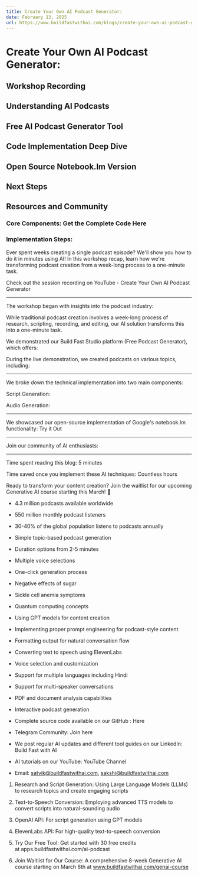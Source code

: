 ```yaml
---
title: Create Your Own AI Podcast Generator:
date: February 13, 2025
url: https://www.buildfastwithai.com/blogs/create-your-own-ai-podcast-generator
---
```


# Create Your Own AI Podcast Generator:

## Workshop Recording

## Understanding AI Podcasts

## Free AI Podcast Generator Tool

## Code Implementation Deep Dive

## Open Source Notebook.lm Version

## Next Steps

## Resources and Community

### Core Components: Get the Complete Code Here

### Implementation Steps:

Ever spent weeks creating a single podcast episode? We'll show you how to do it in minutes using AI! In this workshop recap, learn how we're transforming podcast creation from a week-long process to a one-minute task.

Check out the session recording on YouTube - Create Your Own AI Podcast Generator

--------------------------------------------------------------------------

The workshop began with insights into the podcast industry:

While traditional podcast creation involves a week-long process of research, scripting, recording, and editing, our AI solution transforms this into a one-minute task.

We demonstrated our Build Fast Studio platform (Free Podcast Generator), which offers:

During the live demonstration, we created podcasts on various topics, including:

--------------------------------------------------------------------------

We broke down the technical implementation into two main components:

Script Generation:

Audio Generation:

--------------------------------------------------------------------------

We showcased our open-source implementation of Google's notebook.lm functionality: Try it Out

--------------------------------------------------------------------------

Join our community of AI enthusiasts:

--------------------------------------------------------------------------

Time spent reading this blog: 5 minutes

Time saved once you implement these AI techniques: Countless hours

Ready to transform your content creation? Join the waitlist for our upcoming Generative AI course  starting this March! 🚀

* 4.3 million podcasts available worldwide
* 550 million monthly podcast listeners
* 30-40% of the global population listens to podcasts annually

* Simple topic-based podcast generation
* Duration options from 2-5 minutes
* Multiple voice selections
* One-click generation process

* Negative effects of sugar
* Sickle cell anemia symptoms
* Quantum computing concepts

* Using GPT models for content creation
* Implementing proper prompt engineering for podcast-style content
* Formatting output for natural conversation flow

* Converting text to speech using ElevenLabs
* Voice selection and customization
* Support for multiple languages including Hindi

* Support for multi-speaker conversations
* PDF and document analysis capabilities
* Interactive podcast generation
* Complete source code available on our GitHub : Here

* Telegram Community: Join here
* We post regular AI updates and different tool guides on our LinkedIn: Build Fast with AI
* AI tutorials on our YouTube: YouTube Channel
* Email: satvik@buildfastwithai.com, sakshi@buildfastwithai.com

1. Research and Script Generation: Using Large Language Models (LLMs) to research topics and create engaging scripts
2. Text-to-Speech Conversion: Employing advanced TTS models to convert scripts into natural-sounding audio

1. OpenAI API: For script generation using GPT models
2. ElevenLabs API: For high-quality text-to-speech conversion

1. Try Our Free Tool: Get started with 30 free credits at apps.buildfastwithai.com/ai-podcast
2. Join Waitlist for Our Course: A comprehensive 8-week Generative AI course starting on March 8th at www.buildfastwithai.com/genai-course

